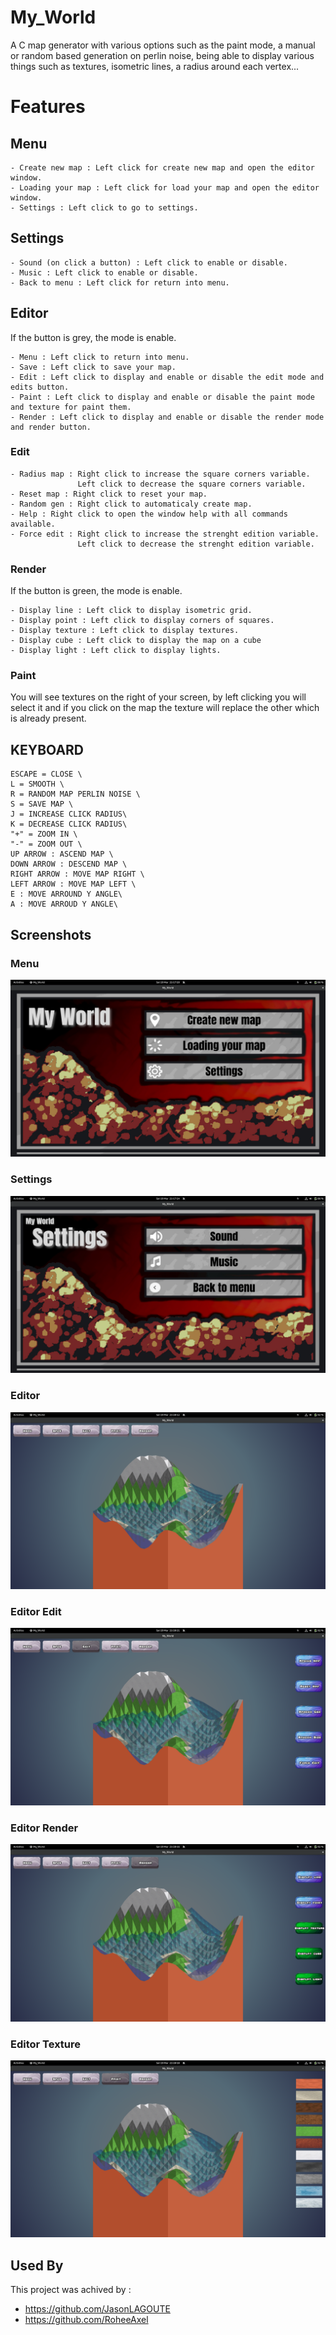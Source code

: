 
# My_World

A C map generator with various options such as the paint mode,
a manual or random based generation
on perlin noise, being able to display various things such as textures,
isometric lines, a radius around each vertex...


# Features

## Menu

    - Create new map : Left click for create new map and open the editor window.
    - Loading your map : Left click for load your map and open the editor window.
    - Settings : Left click to go to settings.

## Settings

    - Sound (on click a button) : Left click to enable or disable.
    - Music : Left click to enable or disable.
    - Back to menu : Left click for return into menu.

## Editor

If the button is grey, the mode is enable.

    - Menu : Left click to return into menu.
    - Save : Left click to save your map.
    - Edit : Left click to display and enable or disable the edit mode and edits button.
    - Paint : Left click to display and enable or disable the paint mode and texture for paint them.
    - Render : Left click to display and enable or disable the render mode and render button.

### Edit
    - Radius map : Right click to increase the square corners variable.
                   Left click to decrease the square corners variable.
    - Reset map : Right click to reset your map.
    - Random gen : Right click to automaticaly create map.
    - Help : Right click to open the window help with all commands available.
    - Force edit : Right click to increase the strenght edition variable.
                   Left click to decrease the strenght edition variable.

### Render

If the button is green, the mode is enable.

    - Display line : Left click to display isometric grid.
    - Display point : Left click to display corners of squares.
    - Display texture : Left click to display textures. 
    - Display cube : Left click to display the map on a cube
    - Display light : Left click to display lights.

### Paint

You will see textures on the right of your screen, by left clicking you will
select it and if you click on the map the texture will replace the other which
is already present.

## KEYBOARD

    ESCAPE = CLOSE \
    L = SMOOTH \
    R = RANDOM MAP PERLIN NOISE \
    S = SAVE MAP \
    J = INCREASE CLICK RADIUS\
    K = DECREASE CLICK RADIUS\
    "+" = ZOOM IN \
    "-" = ZOOM OUT \
    UP ARROW : ASCEND MAP \
    DOWN ARROW : DESCEND MAP \
    RIGHT ARROW : MOVE MAP RIGHT \
    LEFT ARROW : MOVE MAP LEFT \
    E : MOVE ARROUND Y ANGLE\
    A : MOVE ARROUD Y ANGLE\
## Screenshots

### Menu

![Menu](screenshot/menu.png)

### Settings

![Settings](screenshot/settings.png)

### Editor

![Editor](screenshot/editor_map.png)

### Editor Edit

![Editor_edit](screenshot/editor_map_edit.png)

### Editor Render

![Editor_render](screenshot/editor_map_render.png)

### Editor Texture

![Editor_texture](screenshot/editor_map_texture.png)

## Used By

This project was achived by :

- https://github.com/JasonLAGOUTE
- https://github.com/RoheeAxel

